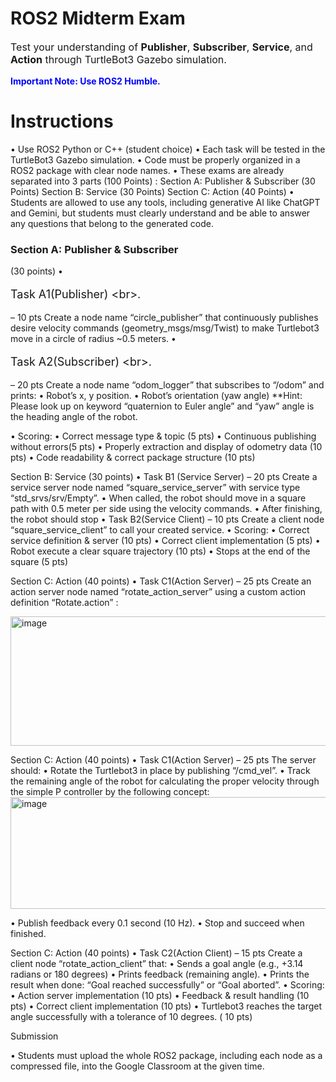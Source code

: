 <h1><b>ROS2 Midterm Exam</b></h1>

<p style="font-size:16px;"> Test your understanding of <b>Publisher</b>, <b>Subscriber</b>, <b>Service</b>, and <b>Action</b> through TurtleBot3 Gazebo simulation. </p>
<span style="color:blue"><b>Important Note: Use ROS2 Humble.</b></span>

<h1><b>Instructions</b></h1>

• Use ROS2 Python or C++ (student choice)
• Each task will be tested in the TurtleBot3 Gazebo simulation.
• Code must be properly organized in a ROS2 package with clear node names.
• These exams are already separated into 3 parts (100 Points) :
    Section A: Publisher & Subscriber (30 Points)
    Section B: Service (30 Points)
    Section C: Action (40 Points)
• Students are allowed to use any tools, including generative AI like ChatGPT and Gemini, but students must clearly understand and be able to answer any questions that belong to the generated code.

<h3><b>Section A: Publisher & Subscriber</b></h3> (30 points)
• <p style="font-size:18px;">Task A1(Publisher) &lt;br&gt;.</p> – 10 pts
Create a node name “circle_publisher” that continuously publishes desire
velocity commands (geometry_msgs/msg/Twist) to make Turtlebot3 move in
a circle of radius ~0.5 meters.
• <p style="font-size:18px;">Task A2(Subscriber) &lt;br&gt;.</p> – 20 pts
Create a node name “odom_logger” that subscribes to “/odom” and prints:
• Robot’s x, y position.
• Robot’s orientation (yaw angle)
**Hint: Please look up on keyword “quaternion to Euler angle” and “yaw” angle is the
heading angle of the robot.

• Scoring:
• Correct message type & topic (5 pts)
• Continuous publishing without errors(5 pts)
• Properly extraction and display of odometry data (10 pts)
• Code readability & correct package structure (10 pts)

Section B: Service (30 points)
• Task B1 (Service Server) – 20 pts
Create a service server node named “square_service_server” with service
type “std_srvs/srv/Empty”.
• When called, the robot should move in a square path with 0.5 meter per side using the
velocity commands.
• After finishing, the robot should stop
• Task B2(Service Client) – 10 pts
Create a client node “square_service_client” to call your created service.
• Scoring:
• Correct service definition & server (10 pts)
• Correct client implementation (5 pts)
• Robot execute a clear square trajectory (10 pts)
• Stops at the end of the square (5 pts)

Section C: Action (40 points)
• Task C1(Action Server) – 25 pts
Create an action server node named “rotate_action_server” using a custom
action definition “Rotate.action” :

<img width="648" height="207" alt="image" src="https://github.com/user-attachments/assets/93446405-96aa-42ab-b59a-71b79a8645cc" />


Section C: Action (40 points)
• Task C1(Action Server) – 25 pts
The server should:
• Rotate the Turtlebot3 in place by publishing “/cmd_vel”.
• Track the remaining angle of the robot for calculating the proper velocity through the
simple P controller by the following concept:
<img width="781" height="179" alt="image" src="https://github.com/user-attachments/assets/175d218a-d761-4e10-b77e-071cfbbe069d" />

• Publish feedback every 0.1 second (10 Hz).
• Stop and succeed when finished.

Section C: Action (40 points)
• Task C2(Action Client) – 15 pts
Create a client node “rotate_action_client” that:
• Sends a goal angle (e.g., +3.14 radians or 180 degrees)
• Prints feedback (remaining angle).
• Prints the result when done: “Goal reached successfully” or “Goal aborted”.
• Scoring:
• Action server implementation (10 pts)
• Feedback & result handling (10 pts)
• Correct client implementation (10 pts)
• Turtlebot3 reaches the target angle successfully with a tolerance of 10 degrees. ( 10 pts)

Submission

• Students must upload the whole ROS2 package, including each
node as a compressed file, into the Google Classroom at the given
time.
